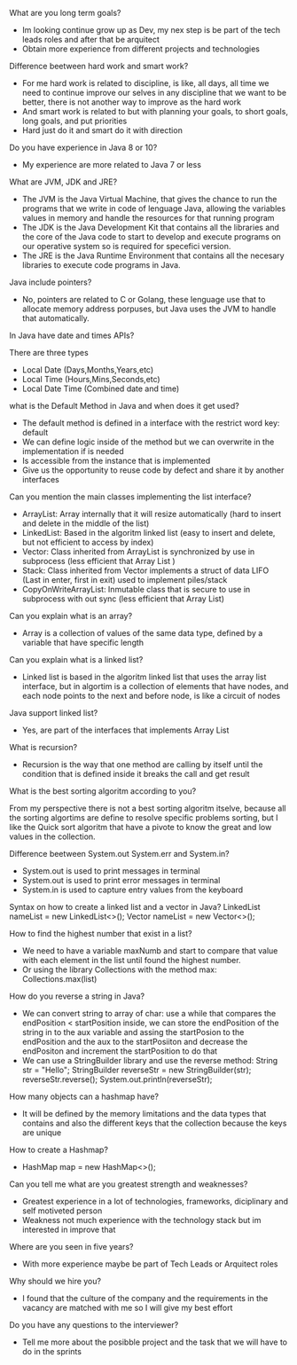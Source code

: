 What are you long term goals?

- Im looking continue grow up as Dev, my nex step is be part of the tech leads roles and after that be arquitect
- Obtain more experience from different projects and technologies

Difference beetween hard work and smart work?

- For me hard work is related to discipline, is like, all days, all time we need to continue improve our selves in any discipline that we want to be better, there is not another way to improve as the hard work
- And smart work is related to but with planning your goals, to short goals, long goals, and put priorities
- Hard just do it and smart do it with direction

Do you have experience in Java 8 or 10?

- My experience are more related to Java 7 or less

What are JVM, JDK and JRE?

- The JVM is the Java Virtual Machine, that gives the chance to run the programs that we write in code of lenguage Java, allowing the variables values in memory and handle the resources for that running program
- The JDK is the Java Development Kit that contains all the libraries and the core of the Java code to start to develop and execute programs on our operative system so is required for specefici version.
- The JRE is the Java Runtime Environment that contains all the necesary libraries to execute code programs in Java.

Java include pointers?

- No, pointers are related to C or Golang, these lenguage use that to allocate memory address porpuses, but Java uses the JVM to handle that automatically.

In Java have date and times APIs?

There are three types
- Local Date (Days,Months,Years,etc)
- Local Time (Hours,Mins,Seconds,etc)
- Local Date Time (Combined date and time)

what is the Default Method in Java and when does it get used?

- The default method is defined in a interface with the restrict word key: default
- We can define logic inside of the method but we can overwrite in the implementation if is needed
- Is accessible from the instance that is implemented
- Give us the opportunity to reuse code by defect and share it by another interfaces

Can you mention the main classes implementing the list interface?

- ArrayList: Array internally that it will resize automatically (hard to insert and delete in the middle of the list)
- LinkedList: Based in the algoritm linked list (easy to insert and delete, but not efficient to access by index)
- Vector: Class inherited from ArrayList is synchronized by use in subprocess (less efficient that Array List )
- Stack: Class inherited from Vector implements a struct of data LIFO (Last in enter, first in exit) used to implement piles/stack
- CopyOnWriteArrayList: Inmutable class that is secure to use in subprocess with out sync (less efficient that Array List)


Can you explain what is an array?

- Array is a collection of values of the same data type, defined by a variable that have specific length 

Can you explain what is a linked list?
- Linked list is based in the algoritm linked list that uses the array list interface, but in algortim is a collection of elements that have nodes, and each node points to the next and before node, is like a circuit of nodes

Java support linked list?

- Yes, are part of the interfaces that implements Array List

What is recursion?

- Recursion is the way that one method are calling by itself until the condition that is defined inside it breaks the call and get result

What is the best sorting algoritm according to you?

From my perspective there is not a best sorting algoritm itselve, because all the sorting algortims are define to resolve specific problems sorting, but I like the Quick sort algoritm that have a pivote to know the great and low values in the collection.

Difference beetween System.out System.err and System.in?

- System.out is used to print messages in terminal
- System.out is used to print error messages in terminal
- System.in is used to capture entry values from the keyboard

Syntax on how to create a linked list and a vector in Java?
LinkedList<DataType> nameList = new LinkedList<>();
Vector<DataType> nameList = new Vector<>();

How to find the highest number that exist in a list?

- We need to have a variable maxNumb and start to compare that value with each element in the list
until found the highest number.
- Or using the library Collections with the method max: Collections.max(list)

How do you reverse a string in Java?

- We can convert string to array of char: use a while that compares the endPosition < startPosition inside, we can store the endPosition of the string in to the aux variable and assing the startPosion to the endPosition and the aux to the startPosiiton and decrease the endPositon and increment the startPosition to do that 
- We can use a StringBuilder library and use the reverse method: 
String str = "Hello";
StringBuilder reverseStr = new StringBuilder(str);
reverseStr.reverse();
System.out.println(reverseStr);

How many objects can a hashmap have?

- It will be defined by the memory limitations and the data types that contains and also the different keys that the collection because the keys are unique

How to create a Hashmap?

- HashMap<Datatype><Datatype> map = new HashMap<>();


Can you tell me what are you greatest strength and weaknesses?

- Greatest experience in a lot of technologies, frameworks, diciplinary and self motiveted person
- Weakness not much experience with the technology stack but im interested in improve that

Where are you seen in five years?

- With more experience maybe be part of Tech Leads or Arquitect roles

Why should we hire you?

- I found that the culture of the company and the requirements in the vacancy are matched with me so I will give my best effort

Do you have any questions to the interviewer?

- Tell me more about the posibble project and the task that we will have to do in the sprints